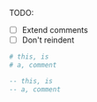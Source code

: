 TODO:

* [ ] Extend comments
* [ ] Don't reindent

```` r
# this, is
# a, comment
````

```` lua
-- this, is
-- a, comment
````
